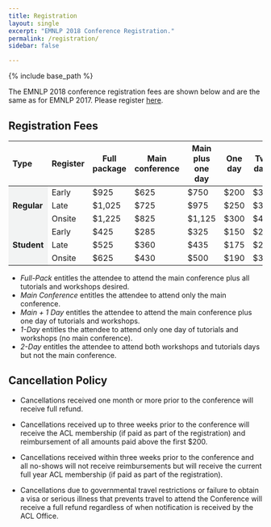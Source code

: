 ```yaml
---
title: Registration
layout: single
excerpt: "EMNLP 2018 Conference Registration."
permalink: /registration/
sidebar: false

---
```

{% include base_path %}

<!-- {% include toc icon="gears" %} -->

The EMNLP 2018 conference registration fees are shown below and are the same as for EMNLP 2017. Please register [here](https://aclweb.org/conference/emnlp-2018-conference-registration/).

## Registration Fees

<table>
  <thead>
  <tr>
    <th style="text-align: left;">Type</th>
    <th style="text-align: left">Register</th>
    <th>Full package</th>
    <th>Main conference</th>
    <th>Main plus one day</th>
    <th>One day</th>
    <th>Two days</th>
  </tr>
</thead>
  <tr>
    <td rowspan="3" style="background-color: #F2F3F3; font-weight: bold;">Regular</td>
    <td>Early</td>
    <td class="amount">$925</td>
    <td class="amount">$625</td>
    <td class="amount">$750</td>
    <td class="amount">$200</td>
    <td class="amount">$300</td>
  </tr>
  <tr>
    <!-- <td>Regular</td> !-->
    <td>Late</td>
    <td class="amount">$1,025</td>
    <td class="amount">$725</td>
    <td class="amount">$975</td>
    <td class="amount">$250</td>
    <td class="amount">$375</td>
  </tr>
  <tr>
    <!-- <td>Regular</td> !-->
    <td>Onsite</td>
    <td class="amount">$1,225</td>
    <td class="amount">$825</td>
    <td class="amount">$1,125</td>
    <td class="amount">$300</td>
    <td class="amount">$450</td>
  </tr>
  <tr>
    <td rowspan="3" style="background-color: #F2F3F3; font-weight: bold;">Student</td>
    <td>Early</td>
    <td class="amount">$425</td>
    <td class="amount">$285</td>
    <td class="amount">$325</td>
    <td class="amount">$150</td>
    <td class="amount">$225</td>
  </tr>
  <tr>
    <!-- <td>Student</td> !-->
    <td>Late</td>
    <td class="amount">$525</td>
    <td class="amount">$360</td>
    <td class="amount">$435</td>
    <td class="amount">$175</td>
    <td class="amount">$280</td>
  </tr>
  <tr>
    <!-- <td>Student</td> !-->
    <td>Onsite</td>
    <td class="amount">$625</td>
    <td class="amount">$430</td>
    <td class="amount">$500</td>
    <td class="amount">$190</td>
    <td class="amount">$340</td>
  </tr>
</table>

- <em>Full-Pack</em> entitles the attendee to attend the main conference plus all tutorials and workshops desired. 
- <em>Main Conference</em> entitles the attendee to attend only the main conference. 
- <em>Main + 1 Day</em> entitles the attendee to attend the main conference plus one day of tutorials and workshops. 
- <em>1-Day</em> entitles the attendee to attend only one day of tutorials and workshops (no main conference). 
- <em>2-Day</em> entitles the attendee to attend both workshops and tutorials days but not the main conference.

## Cancellation Policy

- Cancellations received one month or more prior to the conference will receive full refund.

- Cancellations received up to three weeks prior to the conference will receive the ACL membership (if paid as part of the registration) and reimbursement of all amounts paid above the first $200.

- Cancellations received within three weeks prior to the conference and all no-shows will not receive reimbursements but will receive the current full year ACL membership (if paid as part of the registration).

- Cancellations due to governmental travel restrictions or failure to obtain a visa or serious illness that prevents travel to attend the Conference will receive a full refund regardless of when notification is received by the ACL Office.
